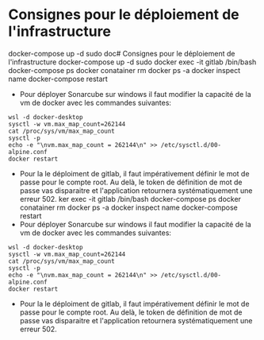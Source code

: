 # Consignes pour le déploiement de l'infrastructure
docker-compose up -d
sudo doc# Consignes pour le déploiement de l'infrastructure
docker-compose up -d
sudo docker exec -it gitlab /bin/bash
docker-compose ps
docker conatainer rm
docker ps -a
docker inspect name
docker-compose restart
* Pour déployer Sonarcube sur windows il faut modifier la capacité de la vm de docker avec les commandes suivantes:
```console
wsl -d docker-desktop
sysctl -w vm.max_map_count=262144
cat /proc/sys/vm/max_map_count
sysctl -p
echo -e "\nvm.max_map_count = 262144\n" >> /etc/sysctl.d/00-alpine.conf
docker restart
```
* Pour la le déploiment de gitlab, il faut impérativement définir le mot de passe pour le compte root. Au delà, le token de définition de mot de passe vas disparaitre et l'application retournera systématiquement une erreur 502.
  ker exec -it gitlab /bin/bash
docker-compose ps
docker conatainer rm
docker ps -a
docker inspect name
docker-compose restart
* Pour déployer Sonarcube sur windows il faut modifier la capacité de la vm de docker avec les commandes suivantes:
```console
wsl -d docker-desktop
sysctl -w vm.max_map_count=262144
cat /proc/sys/vm/max_map_count
sysctl -p
echo -e "\nvm.max_map_count = 262144\n" >> /etc/sysctl.d/00-alpine.conf
docker restart
```
* Pour la le déploiment de gitlab, il faut impérativement définir le mot de passe pour le compte root. Au delà, le token de définition de mot de passe vas disparaitre et l'application retournera systématiquement une erreur 502.
